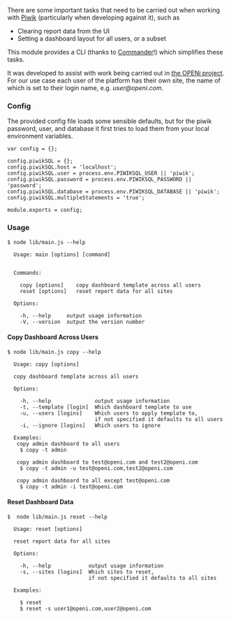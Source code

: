There are some important tasks that need to be carried out when working with <a href="http://piwik.org/" target="_blank">Piwik</a> (particularly when developing against it), such as

* Clearing report data from the UI
* Setting a dashboard layout for all users, or a subset

This module provides a CLI (thanks to <a href="https://www.npmjs.com/package/commander" target="_blank">Commander</a>!) which simplifies these tasks.

It was developed to assist with work being carried out in <a href="http://www.openi-ict.eu/" target="_blank">the OPENi project</a>.
For our use case each user of the platform has their own site, the name of which is set to their login name, e.g. *user<span>@openi.com*.

### Config
The provided config file loads some sensible defaults, but for the piwik password, user, and database it first tries to load them from your local environment variables.

````
var config = {};

config.piwikSQL = {};
config.piwikSQL.host = 'localhost';
config.piwikSQL.user = process.env.PIWIKSQL_USER || 'piwik';
config.piwikSQL.password = process.env.PIWIKSQL_PASSWORD || 'password';
config.piwikSQL.database = process.env.PIWIKSQL_DATABASE || 'piwik';
config.piwikSQL.multipleStatements = 'true';

module.exports = config;
````

### Usage

````
$ node lib/main.js --help

  Usage: main [options] [command]


  Commands:

    copy [options]    copy dashboard template across all users
    reset [options]   reset report data for all sites

  Options:

    -h, --help     output usage information
    -V, --version  output the version number
````

#### Copy Dashboard Across Users

````
$ node lib/main.js copy --help

  Usage: copy [options]

  copy dashboard template across all users

  Options:

    -h, --help              output usage information
    -t, --template [login]  Which dashboard template to use
    -u, --users [logins]    Which users to apply template to,
                            if not specified it defaults to all users
    -i, --ignore [logins]   Which users to ignore

  Examples:
   copy admin dashboard to all users
    $ copy -t admin

   copy admin dashboard to test@openi.com and test2@openi.com
    $ copy -t admin -u test@openi.com,test2@openi.com

   copy admin dashboard to all except test@openi.com
    $ copy -t admin -i test@openi.com
````

#### Reset Dashboard Data

````
$  node lib/main.js reset --help

  Usage: reset [options]

  reset report data for all sites

  Options:

    -h, --help            output usage information
    -s, --sites [logins]  Which sites to reset,
                          if not specified it defaults to all sites

  Examples:

    $ reset
    $ reset -s user1@openi.com,user2@openi.com
````